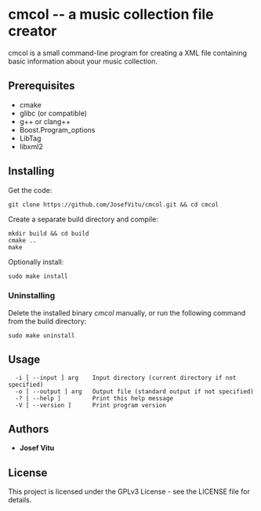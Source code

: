 # cmcol -- a music collection file creator

cmcol is a small command-line program for creating a XML file containing basic information about your music collection.

## Prerequisites

* cmake
* glibc (or compatible)
* g++ or clang++
* Boost.Program\_options
* LibTag
* libxml2

## Installing

Get the code:

```
git clone https://github.com/JosefVitu/cmcol.git && cd cmcol
```

Create a separate build directory and compile:
```
mkdir build && cd build
cmake ..
make
```

Optionally install:

```
sudo make install
```

### Uninstalling

Delete the installed binary *cmcol* manually, or run the following command from the build directory:

```
sudo make uninstall
```

## Usage

```
  -i [ --input ] arg    Input directory (current directory if not specified)
  -o [ --output ] arg   Output file (standard output if not specified)
  -? [ --help ]         Print this help message
  -V [ --version ]      Print program version
```

## Authors

* **Josef Vitu**

## License

This project is licensed under the GPLv3 License - see the LICENSE file for details.


